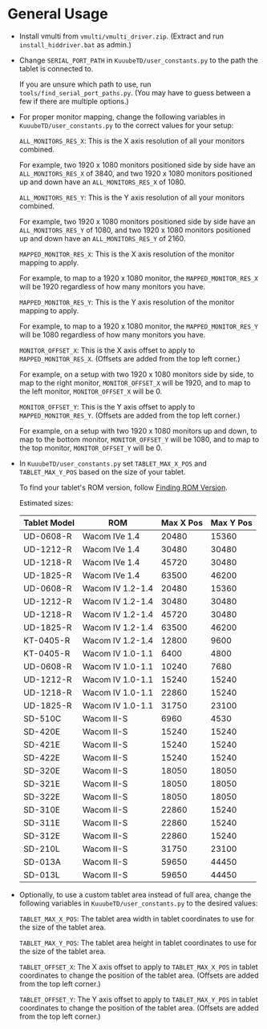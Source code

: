 # General Usage

- Install vmulti from `vmulti/vmulti_driver.zip`. (Extract and run `install_hiddriver.bat` as admin.)

- Change `SERIAL_PORT_PATH` in `KuuubeTD/user_constants.py` to the path the tablet is connected to.

    If you are unsure which path to use, run `tools/find_serial_port_paths.py`. (You may have to guess between a few if there are multiple options.)

- For proper monitor mapping, change the following variables in `KuuubeTD/user_constants.py` to the correct values for your setup: 

    `ALL_MONITORS_RES_X`: This is the X axis resolution of all your monitors combined. 
    
    For example, two 1920 x 1080 monitors positioned side by side have an `ALL_MONITORS_RES_X` of 3840, and two 1920 x 1080 monitors positioned up and down have an `ALL_MONITORS_RES_X` of 1080.

    `ALL_MONITORS_RES_Y`: This is the Y axis resolution of all your monitors combined. 
    
    For example, two 1920 x 1080 monitors positioned side by side have an `ALL_MONITORS_RES_Y` of 1080, and two 1920 x 1080 monitors positioned up and down have an `ALL_MONITORS_RES_Y` of 2160.

    `MAPPED_MONITOR_RES_X`: This is the X axis resolution of the monitor mapping to apply. 
    
    For example, to map to a 1920 x 1080 monitor, the `MAPPED_MONITOR_RES_X` will be 1920 regardless of how many monitors you have.

    `MAPPED_MONITOR_RES_Y`: This is the Y axis resolution of the monitor mapping to apply. 
    
    For example, to map to a 1920 x 1080 monitor, the `MAPPED_MONITOR_RES_Y` will be 1080 regardless of how many monitors you have.
    
    `MONITOR_OFFSET_X`: This is the X axis offset to apply to `MAPPED_MONITOR_RES_X`. (Offsets are added from the top left corner.)

    For example, on a setup with two 1920 x 1080 monitors side by side, to map to the right monitor, `MONITOR_OFFSET_X` will be 1920, and to map to the left monitor, `MONITOR_OFFSET_X` will be 0.
    
    `MONITOR_OFFSET_Y`: This is the Y axis offset to apply to `MAPPED_MONITOR_RES_Y`. (Offsets are added from the top left corner.)

    For example, on a setup with two 1920 x 1080 monitors up and down, to map to the bottom monitor, `MONITOR_OFFSET_Y` will be 1080, and to map to the top monitor, `MONITOR_OFFSET_Y` will be 0.

- In `KuuubeTD/user_constants.py` set `TABLET_MAX_X_POS` and `TABLET_MAX_Y_POS` based on the size of your tablet.

    To find your tablet's ROM version, follow [Finding ROM Version](./finding_rom_version.md).

    Estimated sizes:

    | Tablet Model | ROM              | Max X Pos | Max Y Pos |
    |--------------|------------------|-----------|-----------|
    | UD-0608-R    | Wacom IVe 1.4    | 20480     | 15360     |
    | UD-1212-R    | Wacom IVe 1.4    | 30480     | 30480     |
    | UD-1218-R    | Wacom IVe 1.4    | 45720     | 30480     |
    | UD-1825-R    | Wacom IVe 1.4    | 63500     | 46200     |
    | UD-0608-R    | Wacom IV 1.2-1.4 | 20480     | 15360     |
    | UD-1212-R    | Wacom IV 1.2-1.4 | 30480     | 30480     |
    | UD-1218-R    | Wacom IV 1.2-1.4 | 45720     | 30480     |
    | UD-1825-R    | Wacom IV 1.2-1.4 | 63500     | 46200     |
    | KT-0405-R    | Wacom IV 1.2-1.4 | 12800     | 9600      |
    | KT-0405-R    | Wacom IV 1.0-1.1 | 6400      | 4800      |
    | UD-0608-R    | Wacom IV 1.0-1.1 | 10240     | 7680      |
    | UD-1212-R    | Wacom IV 1.0-1.1 | 15240     | 15240     |
    | UD-1218-R    | Wacom IV 1.0-1.1 | 22860     | 15240     |
    | UD-1825-R    | Wacom IV 1.0-1.1 | 31750     | 23100     |
    | SD-510C      | Wacom II-S       | 6960      | 4530      |
    | SD-420E      | Wacom II-S       | 15240     | 15240     |
    | SD-421E      | Wacom II-S       | 15240     | 15240     |
    | SD-422E      | Wacom II-S       | 15240     | 15240     |
    | SD-320E      | Wacom II-S       | 18050     | 18050     |
    | SD-321E      | Wacom II-S       | 18050     | 18050     |
    | SD-322E      | Wacom II-S       | 18050     | 18050     |
    | SD-310E      | Wacom II-S       | 22860     | 15240     |
    | SD-311E      | Wacom II-S       | 22860     | 15240     |
    | SD-312E      | Wacom II-S       | 22860     | 15240     |
    | SD-210L      | Wacom II-S       | 31750     | 23100     |
    | SD-013A      | Wacom II-S       | 59650     | 44450     |
    | SD-013L      | Wacom II-S       | 59650     | 44450     |

- Optionally, to use a custom tablet area instead of full area, change the following variables in `KuuubeTD/user_constants.py` to the desired values:

    `TABLET_MAX_X_POS`: The tablet area width in tablet coordinates to use for the size of the tablet area.

    `TABLET_MAX_Y_POS`: The tablet area height in tablet coordinates to use for the size of the tablet area.

    `TABLET_OFFSET_X`: The X axis offset to apply to `TABLET_MAX_X_POS` in tablet coordinates to change the position of the tablet area. (Offsets are added from the top left corner.)

    `TABLET_OFFSET_Y`: The Y axis offset to apply to `TABLET_MAX_Y_POS` in tablet coordinates to change the position of the tablet area. (Offsets are added from the top left corner.)